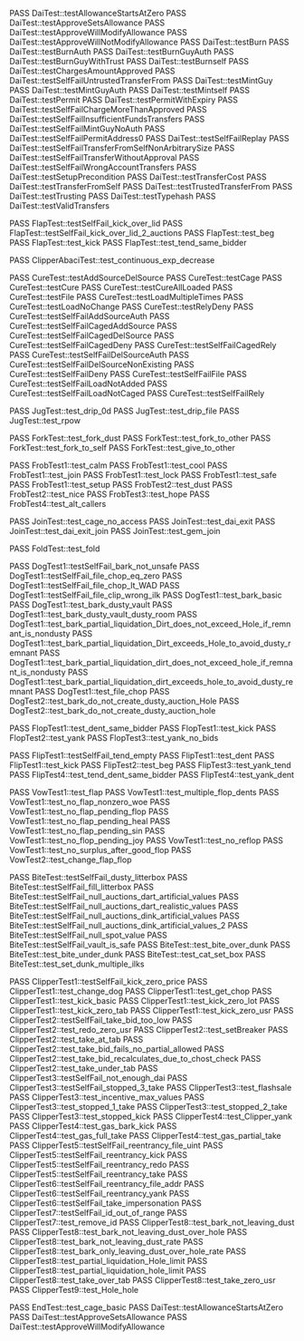 PASS DaiTest::testAllowanceStartsAtZero
PASS DaiTest::testApproveSetsAllowance
PASS DaiTest::testApproveWillModifyAllowance
PASS DaiTest::testApproveWillNotModifyAllowance
PASS DaiTest::testBurn
PASS DaiTest::testBurnAuth
PASS DaiTest::testBurnGuyAuth
PASS DaiTest::testBurnGuyWithTrust
PASS DaiTest::testBurnself
PASS DaiTest::testChargesAmountApproved
PASS DaiTest::testSelfFailUntrustedTransferFrom
PASS DaiTest::testMintGuy
PASS DaiTest::testMintGuyAuth
PASS DaiTest::testMintself
PASS DaiTest::testPermit
PASS DaiTest::testPermitWithExpiry
PASS DaiTest::testSelfFailChargeMoreThanApproved
PASS DaiTest::testSelfFailInsufficientFundsTransfers
PASS DaiTest::testSelfFailMintGuyNoAuth
PASS DaiTest::testSelfFailPermitAddress0
PASS DaiTest::testSelfFailReplay
PASS DaiTest::testSelfFailTransferFromSelfNonArbitrarySize
PASS DaiTest::testSelfFailTransferWithoutApproval
PASS DaiTest::testSelfFailWrongAccountTransfers
PASS DaiTest::testSetupPrecondition
PASS DaiTest::testTransferCost
PASS DaiTest::testTransferFromSelf
PASS DaiTest::testTrustedTransferFrom
PASS DaiTest::testTrusting
PASS DaiTest::testTypehash
PASS DaiTest::testValidTransfers

PASS FlapTest::testSelfFail_kick_over_lid
PASS FlapTest::testSelfFail_kick_over_lid_2_auctions
PASS FlapTest::test_beg
PASS FlapTest::test_kick
PASS FlapTest::test_tend_same_bidder

PASS ClipperAbaciTest::test_continuous_exp_decrease

PASS CureTest::testAddSourceDelSource
PASS CureTest::testCage
PASS CureTest::testCure
PASS CureTest::testCureAllLoaded
PASS CureTest::testFile
PASS CureTest::testLoadMultipleTimes
PASS CureTest::testLoadNoChange
PASS CureTest::testRelyDeny
PASS CureTest::testSelfFailAddSourceAuth
PASS CureTest::testSelfFailCagedAddSource
PASS CureTest::testSelfFailCagedDelSource
PASS CureTest::testSelfFailCagedDeny
PASS CureTest::testSelfFailCagedRely
PASS CureTest::testSelfFailDelSourceAuth
PASS CureTest::testSelfFailDelSourceNonExisting
PASS CureTest::testSelfFailDeny
PASS CureTest::testSelfFailFile
PASS CureTest::testSelfFailLoadNotAdded
PASS CureTest::testSelfFailLoadNotCaged
PASS CureTest::testSelfFailRely

PASS JugTest::test_drip_0d
PASS JugTest::test_drip_file
PASS JugTest::test_rpow

PASS ForkTest::test_fork_dust
PASS ForkTest::test_fork_to_other
PASS ForkTest::test_fork_to_self
PASS ForkTest::test_give_to_other

PASS FrobTest1::test_calm
PASS FrobTest1::test_cool
PASS FrobTest1::test_join
PASS FrobTest1::test_lock
PASS FrobTest1::test_safe
PASS FrobTest1::test_setup
PASS FrobTest2::test_dust
PASS FrobTest2::test_nice
PASS FrobTest3::test_hope
PASS FrobTest4::test_alt_callers

PASS JoinTest::test_cage_no_access
PASS JoinTest::test_dai_exit
PASS JoinTest::test_dai_exit_join
PASS JoinTest::test_gem_join

PASS FoldTest::test_fold

PASS DogTest1::testSelfFail_bark_not_unsafe
PASS DogTest1::testSelfFail_file_chop_eq_zero
PASS DogTest1::testSelfFail_file_chop_lt_WAD
PASS DogTest1::testSelfFail_file_clip_wrong_ilk
PASS DogTest1::test_bark_basic
PASS DogTest1::test_bark_dusty_vault
PASS DogTest1::test_bark_dusty_vault_dusty_room
PASS DogTest1::test_bark_partial_liquidation_Dirt_does_not_exceed_Hole_if_remnant_is_nondusty
PASS DogTest1::test_bark_partial_liquidation_Dirt_exceeds_Hole_to_avoid_dusty_remnant
PASS DogTest1::test_bark_partial_liquidation_dirt_does_not_exceed_hole_if_remnant_is_nondusty
PASS DogTest1::test_bark_partial_liquidation_dirt_exceeds_hole_to_avoid_dusty_remnant
PASS DogTest1::test_file_chop
PASS DogTest2::test_bark_do_not_create_dusty_auction_Hole
PASS DogTest2::test_bark_do_not_create_dusty_auction_hole

PASS FlopTest1::test_dent_same_bidder
PASS FlopTest1::test_kick
PASS FlopTest2::test_yank
PASS FlopTest3::test_yank_no_bids

PASS FlipTest1::testSelfFail_tend_empty
PASS FlipTest1::test_dent
PASS FlipTest1::test_kick
PASS FlipTest2::test_beg
PASS FlipTest3::test_yank_tend
PASS FlipTest4::test_tend_dent_same_bidder
PASS FlipTest4::test_yank_dent

PASS VowTest1::test_flap
PASS VowTest1::test_multiple_flop_dents
PASS VowTest1::test_no_flap_nonzero_woe
PASS VowTest1::test_no_flap_pending_flop
PASS VowTest1::test_no_flap_pending_heal
PASS VowTest1::test_no_flap_pending_sin
PASS VowTest1::test_no_flop_pending_joy
PASS VowTest1::test_no_reflop
PASS VowTest1::test_no_surplus_after_good_flop
PASS VowTest2::test_change_flap_flop

PASS BiteTest::testSelfFail_dusty_litterbox
PASS BiteTest::testSelfFail_fill_litterbox
PASS BiteTest::testSelfFail_null_auctions_dart_artificial_values
PASS BiteTest::testSelfFail_null_auctions_dart_realistic_values
PASS BiteTest::testSelfFail_null_auctions_dink_artificial_values
PASS BiteTest::testSelfFail_null_auctions_dink_artificial_values_2
PASS BiteTest::testSelfFail_null_spot_value
PASS BiteTest::testSelfFail_vault_is_safe
PASS BiteTest::test_bite_over_dunk
PASS BiteTest::test_bite_under_dunk
PASS BiteTest::test_cat_set_box
PASS BiteTest::test_set_dunk_multiple_ilks

PASS ClipperTest1::testSelfFail_kick_zero_price
PASS ClipperTest1::test_change_dog
PASS ClipperTest1::test_get_chop
PASS ClipperTest1::test_kick_basic
PASS ClipperTest1::test_kick_zero_lot
PASS ClipperTest1::test_kick_zero_tab
PASS ClipperTest1::test_kick_zero_usr
PASS ClipperTest2::testSelfFail_take_bid_too_low
PASS ClipperTest2::test_redo_zero_usr
PASS ClipperTest2::test_setBreaker
PASS ClipperTest2::test_take_at_tab
PASS ClipperTest2::test_take_bid_fails_no_partial_allowed
PASS ClipperTest2::test_take_bid_recalculates_due_to_chost_check
PASS ClipperTest2::test_take_under_tab
PASS ClipperTest3::testSelfFail_not_enough_dai
PASS ClipperTest3::testSelfFail_stopped_3_take
PASS ClipperTest3::test_flashsale
PASS ClipperTest3::test_incentive_max_values
PASS ClipperTest3::test_stopped_1_take
PASS ClipperTest3::test_stopped_2_take
PASS ClipperTest3::test_stopped_kick
PASS ClipperTest4::test_Clipper_yank
PASS ClipperTest4::test_gas_bark_kick
PASS ClipperTest4::test_gas_full_take
PASS ClipperTest4::test_gas_partial_take
PASS ClipperTest5::testSelfFail_reentrancy_file_uint
PASS ClipperTest5::testSelfFail_reentrancy_kick
PASS ClipperTest5::testSelfFail_reentrancy_redo
PASS ClipperTest5::testSelfFail_reentrancy_take
PASS ClipperTest6::testSelfFail_reentrancy_file_addr
PASS ClipperTest6::testSelfFail_reentrancy_yank
PASS ClipperTest6::testSelfFail_take_impersonation
PASS ClipperTest7::testSelfFail_id_out_of_range
PASS ClipperTest7::test_remove_id
PASS ClipperTest8::test_bark_not_leaving_dust
PASS ClipperTest8::test_bark_not_leaving_dust_over_hole
PASS ClipperTest8::test_bark_not_leaving_dust_rate
PASS ClipperTest8::test_bark_only_leaving_dust_over_hole_rate
PASS ClipperTest8::test_partial_liquidation_Hole_limit
PASS ClipperTest8::test_partial_liquidation_hole_limit
PASS ClipperTest8::test_take_over_tab
PASS ClipperTest8::test_take_zero_usr
PASS ClipperTest9::test_Hole_hole

PASS EndTest::test_cage_basic
PASS DaiTest::testAllowanceStartsAtZero
PASS DaiTest::testApproveSetsAllowance
PASS DaiTest::testApproveWillModifyAllowance
